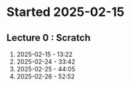 # Started 2025-02-15
## Lecture 0 : Scratch
1. 2025-02-15 - 13:22
2. 2025-02-24 - 33:42
3. 2025-02-25 - 44:05
4. 2025-02-26 - 52:52
